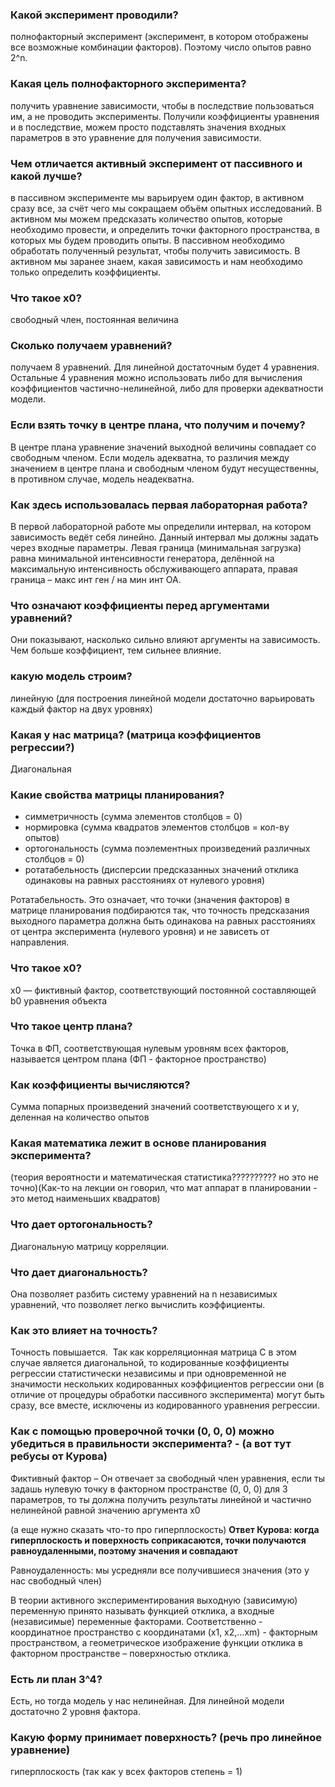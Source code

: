 ### Какой эксперимент проводили?
полнофакторный эксперимент (эксперимент, в котором отображены все возможные комбинации факторов). Поэтому число опытов равно 2^n.

### Какая цель полнофакторного эксперимента?
получить уравнение зависимости, чтобы в последствие пользоваться им, а не проводить эксперименты. Получили коэффициенты уравнения и в последствие, можем просто подставлять значения входных параметров в это уравнение для получения зависимости.

### Чем отличается активный эксперимент от пассивного и какой лучше?
в пассивном эксперименте мы варьируем один фактор, в активном сразу все, за счёт чего мы сокращаем объём опытных исследований. В активном мы можем предсказать количество опытов, которые необходимо провести, и определить точки факторного пространства, в которых мы будем проводить опыты. В пассивном необходимо обработать полученный результат, чтобы получить зависимость. В активном мы заранее знаем, какая зависимость и нам необходимо только определить коэффициенты.

### Что такое х0?
свободный член, постоянная величина

### Сколько получаем уравнений?
получаем 8 уравнений. Для линейной достаточным будет 4 уравнения. Остальные 4 уравнения можно использовать либо для вычисления коэффициентов частично-нелинейной, либо для проверки адекватности модели.

### Если взять точку в центре плана, что получим и почему?
В центре плана уравнение значений выходной величины совпадает со свободным членом. Если модель адекватна, то различия между значением в центре плана и свободным членом будут несущественны, в противном случае, модель неадекватна.

### Как здесь использовалась первая лабораторная работа?
В первой лабораторной работе мы определили интервал, на котором зависимость ведёт себя линейно. Данный интервал мы должны задать через входные параметры. Левая граница (минимальная загрузка) равна минимальной интенсивности генератора, делённой на максимальную интенсивность обслуживающего аппарата, правая граница – макс инт ген / на мин инт ОА.

### Что означают коэффициенты перед аргументами уравнений?
Они показывают, насколько сильно влияют аргументы на зависимость. Чем больше коэффициент, тем сильнее влияние.

### какую модель строим?
линейную (для построения линейной модели достаточно варьировать каждый фактор на двух уровнях)

### Какая у нас матрица? (матрица коэффициентов регрессии?)
Диагональная

### Какие свойства матрицы планирования?
- симметричность (сумма элементов столбцов = 0)
- нормировка (сумма квадратов элементов столбцов = кол-ву опытов)
- ортогональность (сумма поэлементных произведений различных столбцов = 0)
- ротатабельность (дисперсии предсказанных значений отклика одинаковы на равных расстояниях от нулевого уровня)

Ротатабельность. Это означает, что точки (значения факторов) в матрице планирования подбираются так, что точность предсказания выходного параметра должна быть одинакова на равных расстояниях от центра эксперимента (нулевого уровня) и не зависеть от направления.

### Что такое х0?
х0 — фиктивный фактор, соответствующий постоянной составляющей b0 уравнения объекта

### Что такое центр плана?
Точка в ФП, соответствующая нулевым уровням всех факторов, называется центром плана (ФП - факторное пространство)

### Как коэффициенты вычисляются?
Сумма попарных произведений значений соответствующего х и у, деленная на количество опытов

### Какая математика лежит в основе планирования эксперимента?
(теория вероятности и математическая статистика?????????? но это не точно)(Как-то на лекции он говорил, что мат аппарат в планировании - это метод наименьших квадратов)

### Что дает ортогональность?
Диагональную матрицу корреляции.

### Что дает диагональность?
Она позволяет разбить систему уравнений на n независимых уравнений, что позволяет легко вычислить коэффициенты.

### Как это влияет на точность?
Точность повышается.  Так как корреляционная матрица C в этом случае является диагональной, то кодированные коэффициенты регрессии статистически независимы и при одновременной не значимости нескольких кодированных коэффициентов регрессии они (в отличие от процедуры обработки пассивного эксперимента) могут быть сразу, все вместе, исключены из кодированного уравнения регрессии.

### Как с помощью проверочной точки (0, 0, 0) можно убедиться в правильности эксперимента? - (а вот тут ребусы от Курова)
Фиктивный фактор – Он отвечает за свободный член уравнения, если ты задашь нулевую точку в факторном пространстве (0, 0, 0) для 3 параметров, то ты должна получить результаты линейной и частично нелинейной равной значению аргумента х0

(а еще нужно сказать что-то про гиперплоскость) **Ответ Курова: когда гиперплоскость и поверхность соприкасаются, точки получаются равноудаленными, поэтому значения и совпадают**

Равноудаленность: мы усредняли все получившиеся значения (это у нас свободный член)

В теории активного экспериментирования выходную (зависимую) переменную принято называть функцией отклика, а входные (независимые) переменные факторами. Соответственно - координатное пространство с координатами (x1, x2,…xm) - факторным пространством, а геометрическое изображение функции отклика в факторном пространстве – поверхностью отклика.

### Есть ли план 3^4?
Есть, но тогда модель у нас нелинейная. Для линейной модели достаточно 2 уровня фактора.

### Какую форму принимает поверхность? (речь про линейное уравнение)
гиперплоскость (так как у всех факторов степень = 1)
